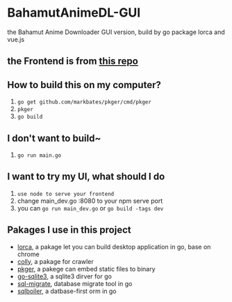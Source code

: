 # BahamutAnimeDL-GUI
the Bahamut Anime Downloader GUI version, build by go package lorca and vue.js
## the Frontend is from [this repo](https://github.com/txya900619/BahamutAnimeDL-frontend)
## How to build this on my computer?
1. `go get github.com/markbates/pkger/cmd/pkger`
2. `pkger`
3. `go build`
## I don't want to build~
1. `go run main.go`
## I want to try my UI, what should I do
1. `use node to serve your frontend`
2. change main_dev.go :8080 to your npm serve port
3. you can `go run main_dev.go` or `go build -tags dev`
## Pakages I use in this project
- [lorca](https://github.com/gocolly/colly), a pakage let you can build desktop application in go, base on chrome
- [colly](https://github.com/gocolly/colly), a pakage for crawler
- [pkger](https://github.com/markbates/pkger), a pakege can embed static files to binary 
- [go-sqlite3](https://github.com/mattn/go-sqlite3), a sqlite3 dirver for go
- [sql-migrate](https://github.com/rubenv/sql-migrate), database migrate tool in go
- [sqlboiler](https://github.com/volatiletech/sqlboiler), a datbase-first orm in go
